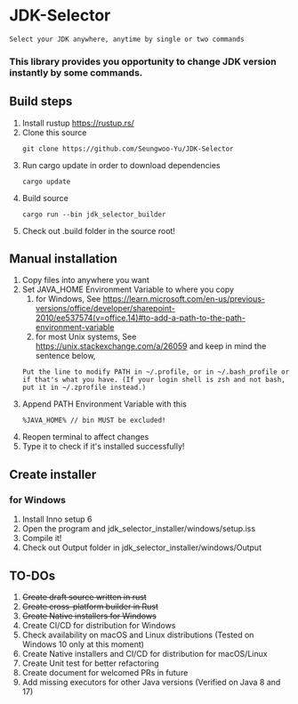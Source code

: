 # JDK-Selector
`Select your JDK anywhere, anytime by single or two commands`

### This library provides you opportunity to change JDK version instantly by some commands.

## Build steps
1. Install rustup https://rustup.rs/
2. Clone this source
   ````
   git clone https://github.com/Seungwoo-Yu/JDK-Selector
   ````
3. Run cargo update in order to download dependencies
   ````
   cargo update
   ````
4. Build source
   ````
   cargo run --bin jdk_selector_builder
   ````
5. Check out .build folder in the source root!

## Manual installation
1. Copy files into anywhere you want
2. Set JAVA_HOME Environment Variable to where you copy
   1. for Windows, See https://learn.microsoft.com/en-us/previous-versions/office/developer/sharepoint-2010/ee537574(v=office.14)#to-add-a-path-to-the-path-environment-variable
   2. for most Unix systems, See https://unix.stackexchange.com/a/26059 and keep in mind the sentence below,
   ````
   Put the line to modify PATH in ~/.profile, or in ~/.bash_profile or if that's what you have. (If your login shell is zsh and not bash, put it in ~/.zprofile instead.)
   ````
3. Append PATH Environment Variable with this 
   ````
   %JAVA_HOME% // bin MUST be excluded!
   ````
4. Reopen terminal to affect changes
5. Type it to check if it's installed successfully!

## Create installer

### for Windows
1. Install Inno setup 6
2. Open the program and jdk_selector_installer/windows/setup.iss
3. Compile it!
4. Check out Output folder in jdk_selector_installer/windows/Output

## TO-DOs

1. ~~Create draft source written in rust~~
2. ~~Create cross-platform builder in Rust~~
3. ~~Create Native installers for Windows~~
4. Create CI/CD for distribution for Windows
5. Check availability on macOS and Linux distributions (Tested on Windows 10 only at this moment)
6. Create Native installers and CI/CD for distribution for macOS/Linux
7. Create Unit test for better refactoring
8. Create document for welcomed PRs in future
9. Add missing executors for other Java versions (Verified on Java 8 and 17)